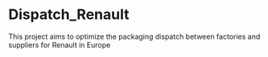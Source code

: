 # Dispatch_Renault
This project aims to optimize the packaging dispatch between factories and suppliers for Renault in Europe
